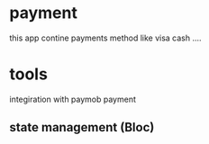 # payment

this app contine payments method like visa cash ....

# tools
integiration with paymob payment
## state management (Bloc)
